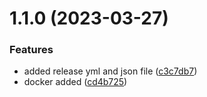 # 1.1.0 (2023-03-27)


### Features

* added release yml and json file ([c3c7db7](https://github.com/manthanank/learn-angular/commit/c3c7db73eb02a880c3b0a8267ed224eb5115984e))
* docker added ([cd4b725](https://github.com/manthanank/learn-angular/commit/cd4b725c1f0256aa8588f4771fdbd4c949b59712))



